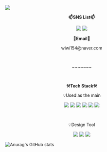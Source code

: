 <img src="https://capsule-render.vercel.app/api?type=transparent&color=red&desc=Cho%20Hyun%20Nam%20Profile&height=200&section=header&fontColor=cccccc&fontAlignY=30&text=Cho%20Hyun%20Nam&descAlignY=70&descAlign=60&fontSize=90" />

**<p align="center">📫SNS List📫</p>**
<p align="center">
  <a href="https://www.instagram.com/h4un_222/"><img src="https://img.shields.io/badge/Instagram-E4405F?style=flat-square&logo=Instagram&logoColor=white"/></a>
  <a href="[https://www.instagram.com/h4un_222/](https://www.facebook.com/profile.php?id=100002628678616)"><img src="https://img.shields.io/badge/Facebook-1877F2?style=flat-square&logo=Facebook&logoColor=white"/></a>
</p>

**<p align="center">📝Email📝</p>**
<p align="center">wiwi154@naver.com</p>
<br>
<p align="center">
  ~~~~~~~
</p>
<br>

**<p align="center">⚒Tech Stack⚒</p>**
<p align="center">💡Used as the main</p>
<p align="center">
  <img src="https://img.shields.io/badge/HTML5-E34F26?style=flat-square&logo=HTML5&logoColor=white"/></a>
  <img src="https://img.shields.io/badge/CSS3-1572B6?style=flat-square&logo=CSS3&logoColor=white"/></a>
  <img src="https://img.shields.io/badge/JavaScript-F7DF1E?style=flat-square&logo=JavaScript&logoColor=white"/></a>
  <img src="https://img.shields.io/badge/jQuery-0769AD?style=flat-square&logo=jQuery&logoColor=white"/></a>
  <img src="https://img.shields.io/badge/PHP-777BB4?style=flat-square&logo=PHP&logoColor=white"/></a>
  <img src="https://img.shields.io/badge/phpMyAdmin-777BB4?style=flat-square&logo=phpMyAdmin&logoColor=white"/></a>
</p>
<br/>

<p align="center">💡Design Tool</p>
<p align="center">
    
  <img src="https://img.shields.io/badge/Adobe%20Photoshop-31A8FF?style=flat-square&logo=Adobe%20Photoshop&logoColor=white"/>
  <img src="https://img.shields.io/badge/Adobe%20XD-FF61F6?style=flat-square&logo=Adobe%20XD&logoColor=white"/>
  <img src="https://img.shields.io/badge/Figma-F24E1E?style=flat-square&logo=Figma&logoColor=white"/>

</p>


<p align="center">
  
  ![Anurag's GitHub stats](https://github-readme-stats.vercel.app/api?username=namizzang&show_icons=true&theme=vue)
  
</p>
